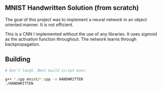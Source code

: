 ## MNIST Handwritten Solution (from scratch)
The goal of this project was to implement a neural network in an object oriented manner. It is not efficient.  


This is a CNN I implemented without the use of any libraries. It uses sigmoid as the activation function throughout. The network learns through backpropagation.

## Building
``` bash
# Don't laugh. Best build script ever.

g++ *.cpp mnist/*.cpp -o HANDWRITTEN
./HANDWRITTEN
```
